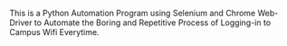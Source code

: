 This is a Python Automation Program using Selenium and Chrome Web-Driver to Automate the Boring and Repetitive Process of Logging-in to Campus Wifi Everytime. 
